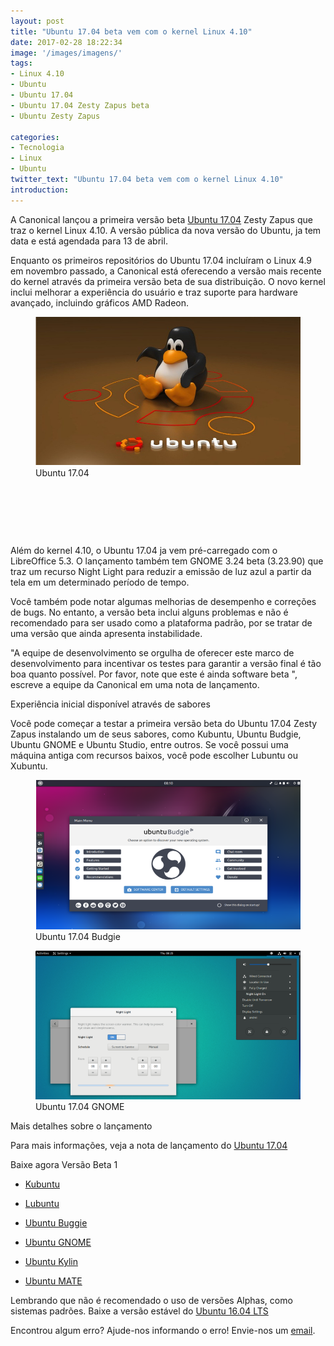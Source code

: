 ```yaml
---
layout: post
title: "Ubuntu 17.04 beta vem com o kernel Linux 4.10"
date: 2017-02-28 18:22:34
image: '/images/imagens/'
tags: 
- Linux 4.10 
- Ubuntu 
- Ubuntu 17.04 
- Ubuntu 17.04 Zesty Zapus beta 
- Ubuntu Zesty Zapus

categories: 
- Tecnologia 
- Linux
- Ubuntu
twitter_text: "Ubuntu 17.04 beta vem com o kernel Linux 4.10"
introduction:
---
```



A Canonical lançou a primeira versão beta [Ubuntu 17.04] Zesty Zapus que traz o kernel Linux 4.10. A versão pública da nova versão do Ubuntu, ja tem data e está agendada para 13 de abril.

Enquanto os primeiros repositórios do Ubuntu 17.04 incluíram o Linux 4.9 em novembro passado, a Canonical está oferecendo a versão mais recente do kernel através da primeira versão beta de sua distribuição. O novo kernel inclui melhorar a experiência do usuário e traz suporte para hardware avançado, incluindo gráficos AMD Radeon.
<figure>
	<img src="/images/imagens/Ubuntu.jpg">
	<figcaption>Ubuntu 17.04</figcaption>
</figure>
<script async src="//pagead2.googlesyndication.com/pagead/js/adsbygoogle.js"></script>
<!-- teclivre -->
<ins class="adsbygoogle"
     style="display:inline-block;width:728px;height:90px"
     data-ad-client="ca-pub-1738697462902889"
     data-ad-slot="4405393702"></ins>
<script>
(adsbygoogle = window.adsbygoogle || []).push({});
</script>
Além do kernel 4.10, o Ubuntu 17.04 ja vem pré-carregado com o LibreOffice 5.3. O lançamento também tem GNOME 3.24 beta (3.23.90) que traz um recurso Night Light para reduzir a emissão de luz azul a partir da tela em um determinado período de tempo.

Você também pode notar algumas melhorias de desempenho e correções de bugs. No entanto, a versão beta inclui alguns problemas e não é recomendado para ser usado como a plataforma padrão, por se tratar de uma versão que ainda apresenta instabilidade.

"A equipe de desenvolvimento se orgulha de oferecer este marco de desenvolvimento para incentivar os testes para garantir a versão final é tão boa quanto possível. Por favor, note que este é ainda software beta ", escreve a equipe da Canonical em uma nota de lançamento.



<p class="intro"><span class="dropcap"></span>Experiência inicial disponível através de sabores</p>

Você pode começar a testar a primeira versão beta do Ubuntu 17.04 Zesty Zapus instalando um de seus sabores, como  Kubuntu, Ubuntu Budgie, Ubuntu GNOME e Ubuntu Studio, entre outros. Se você possui uma máquina antiga com recursos baixos, você pode escolher Lubuntu ou Xubuntu.

<figure>
	<img src="/images/imagens/ubuntu-17-04-beta-1-budgie.png ">
	<figcaption>Ubuntu 17.04 Budgie</figcaption>
</figure>


<figure>
	<img src="/images/imagens/ubuntu-17-04-beta-1-gnome.png">
	<figcaption>Ubuntu 17.04 GNOME</figcaption>
</figure>





<p class="intro"><span class="dropcap"></span>Mais detalhes sobre o lançamento</p>

Para mais informações, veja a nota de lançamento do <a href="https://wiki.ubuntu.com/ZestyZapus/ReleaseNotes">Ubuntu 17.04</a>



  <p class="intro"><span class="dropcap"></span>Baixe agora Versão Beta 1</p>

* <a href="http://cdimage.ubuntu.com/kubuntu/releases/17.04/alpha-2/">Kubuntu</a>

* <a href="http://cdimage.ubuntu.com/lubuntu/releases/17.04/alpha-2/">Lubuntu</a>

* <a href="http://cdimage.ubuntu.com/ubuntu-budgie/releases/17.04/alpha-2/">Ubuntu Buggie</a>

* <a href="http://cdimage.ubuntu.com/ubuntu-gnome/releases/17.04/alpha-2/">Ubuntu GNOME</a>

* <a href="http://cdimage.ubuntu.com/ubuntukylin/releases/17.04/alpha-2/">Ubuntu Kylin</a>

* <a href="http://cdimage.ubuntu.com/ubuntu-mate/releases/17.04/alpha-2/">Ubuntu MATE</a>

Lembrando que não é recomendado o uso de versões Alphas, como sistemas padrões.
Baixe a versão estável do <a href="https://www.ubuntu.com/download/alternative-downloads">Ubuntu 16.04 LTS</a>


Encontrou algum erro? Ajude-nos informando o erro! Envie-nos um [email].





[email]: mailto:engenharia@portalsjcampos.com
[Ubuntu 17.04]: https://wiki.ubuntu.com/ZestyZapus/ReleaseNotes




















